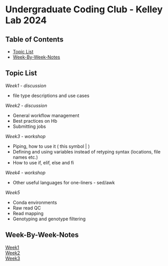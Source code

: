 Undergraduate Coding Club - Kelley Lab 2024
================

## Table of Contents

[//]: # (BEGIN automated TOC section, any edits will be overwritten on next source refresh)

* [Topic List](#topic-list)
* [Week-By-Week-Notes](#week-notes)


## Topic List

*Week1 - discussion*
- file type descriptions and use cases
  
*Week2 - discussion*
- General workflow management
- Best practices on Hb
- Submitting jobs

*Week3 - workshop*
- Piping, how to use it ( this symbol | )
- Defining and using variables instead of retyping syntax (locations, file names etc.)
- How to use if, elif, else and fi

*Week4 - workshop*
- Other useful languages for one-liners - sed/awk

*Week5*
- Conda environments
- Raw read QC
- Read mapping
- Genotyping and genotype filtering


## Week-By-Week-Notes
[Week1](https://github.com/RishiDeKayne/Undergraduate_coding_club/blob/main/Week1.md)  
[Week2](https://github.com/RishiDeKayne/Undergraduate_coding_club/blob/main/Week2.md)  
[Week3](https://github.com/RishiDeKayne/Undergraduate_coding_club/blob/main/Week3.md)  



